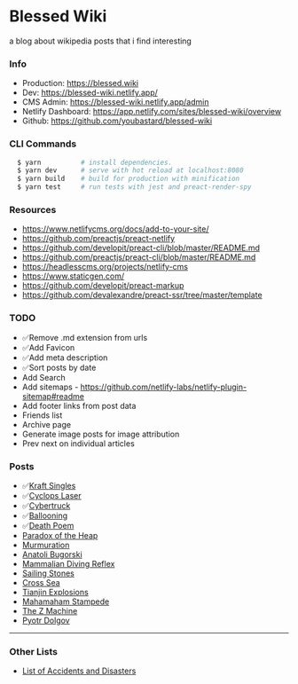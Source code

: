 # Blessed Wiki

a blog about wikipedia posts that i find interesting

### Info

- Production: https://blessed.wiki
- Dev: https://blessed-wiki.netlify.app/
- CMS Admin: https://blessed-wiki.netlify.app/admin
- Netlify Dashboard: https://app.netlify.com/sites/blessed-wiki/overview
- Github: https://github.com/youbastard/blessed-wiki

### CLI Commands

```sh
  $ yarn          # install dependencies.
  $ yarn dev      # serve with hot reload at localhost:8080
  $ yarn build    # build for production with minification
  $ yarn test     # run tests with jest and preact-render-spy
```

### Resources

- https://www.netlifycms.org/docs/add-to-your-site/
- https://github.com/preactjs/preact-netlify
- https://github.com/developit/preact-cli/blob/master/README.md
- https://github.com/preactjs/preact-cli/blob/master/README.md
- https://headlesscms.org/projects/netlify-cms
- https://www.staticgen.com/
- https://github.com/developit/preact-markup
- https://github.com/devalexandre/preact-ssr/tree/master/template

### TODO

- ✅Remove .md extension from urls
- ✅Add Favicon
- ✅Add meta description
- ✅Sort posts by date
- Add Search
- Add sitemaps - https://github.com/netlify-labs/netlify-plugin-sitemap#readme
- Add footer links from post data
- Friends list
- Archive page
- Generate image posts for image attribution
- Prev next on individual articles


### Posts

- ✅[Kraft Singles](https://en.wikipedia.org/wiki/Kraft_Singles)
- ✅[Cyclops Laser](https://en.wikipedia.org/wiki/Cyclops_laser)
- ✅[Cybertruck](https://en.wikipedia.org/wiki/Tesla_Cybertruck)
- ✅[Ballooning](https://en.wikipedia.org/wiki/Ballooning_(spider))
- ✅[Death Poem](https://en.wikipedia.org/wiki/Death_poem)
- [Paradox of the Heap](https://en.wikipedia.org/wiki/Sorites_paradox)
- [Murmuration](https://en.wikipedia.org/wiki/Flocking_\(behavior\))
- [Anatoli Bugorski](https://en.wikipedia.org/wiki/Anatoli_Bugorski)
- [Mammalian Diving Reflex](https://en.wikipedia.org/wiki/Diving_reflex)
- [Sailing Stones](https://en.wikipedia.org/wiki/Sailing_stones)
- [Cross Sea](https://en.wikipedia.org/wiki/Cross_sea)
- [Tianjin Explosions](https://en.wikipedia.org/wiki/2015_Tianjin_explosions)
- [Mahamaham Stampede](https://en.wikipedia.org/wiki/Mahamaham_stampede)
- [The Z Machine](https://en.wikipedia.org/wiki/Z_Pulsed_Power_Facility)
- [Pyotr Dolgov](https://en.wikipedia.org/wiki/Pyotr_Dolgov)

---

### Other Lists

- [List of Accidents and Disasters](https://en.wikipedia.org/wiki/List_of_accidents_and_disasters_by_death_toll)
